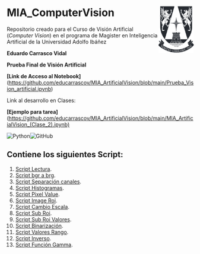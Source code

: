 # MIA_ComputerVision <img src="img/logo.png" align="right" width = "95px"/>
 
Repositorio creado para el Curso de Visión Artificial (_Computer Vision_) en el programa de Magister en Inteligencia Artificial de la Universidad Adolfo Ibáñez

**Eduardo Carrasco Vidal**

**Prueba Final de Visión Artificial**

**[Link de Acceso al Notebook]**(https://github.com/educarrascov/MIA_ArtificialVision/blob/main/Prueba_Vision_artificial.ipynb)

Link al desarrollo en Clases:

**[Ejemplo para tarea]**(https://github.com/educarrascov/MIA_ArtificialVision/blob/main/MIA_ArtificialVision_(Clase_2).ipynb)
 
![Python](https://img.shields.io/badge/python-%2314354C.svg)![GitHub](https://img.shields.io/badge/github-%23121011.svg)
## Contiene los siguientes Script:

1. [Script Lectura]().
2. [Script bgr a brg]().
3. [Script Separación canales]().
4. [Script Histogramas]().
5. [Script Pixel Value]().
6. [Script Image Roi]().
7. [Script Cambio Escala]().
8. [Script Sub Roi]().
9. [Script Sub Roi Valores]().
10. [Script Binarización]().
11. [Script Valores Rango]().
12. [Script Inverso]().
13. [Script Función Gamma]().

